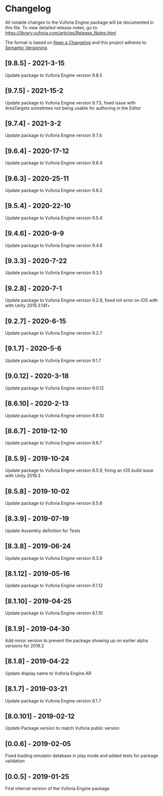 # Changelog
All notable changes to the Vuforia Engine package will be documented in this file.
To view detailed release notes, go to: https://library.vuforia.com/articles/Release_Notes.html

The format is based on [Keep a Changelog](http://keepachangelog.com/en/1.0.0/)
and this project adheres to [Semantic Versioning](http://semver.org/spec/v2.0.0.html).


## [9.8.5] - 2021-3-15

Update package to Vuforia Engine version 9.8.5

## [9.7.5] - 2021-15-2

Update package to Vuforia Engine version 9.7.5, fixed issue with AreaTargets sometimes not being usable for authoring in the Editor

## [9.7.4] - 2021-3-2

Update package to Vuforia Engine version 9.7.4

## [9.6.4] - 2020-17-12

Update package to Vuforia Engine version 9.6.4

## [9.6.3] - 2020-25-11

Update package to Vuforia Engine version 9.6.3

## [9.5.4] - 2020-22-10

Update package to Vuforia Engine version 9.5.4

## [9.4.6] - 2020-9-9

Update package to Vuforia Engine version 9.4.6

## [9.3.3] - 2020-7-22

Update package to Vuforia Engine version 9.3.3

## [9.2.8] - 2020-7-1

Update package to Vuforia Engine version 9.2.8, fixed init error on iOS with with Unity 2019.3.14f+

## [9.2.7] - 2020-6-15

Update package to Vuforia Engine version 9.2.7

## [9.1.7] - 2020-5-6

Update package to Vuforia Engine version 9.1.7

## [9.0.12] - 2020-3-18

Update package to Vuforia Engine version 9.0.12

## [8.6.10] - 2020-2-13

Update package to Vuforia Engine version 8.6.10

## [8.6.7] - 2019-12-10

Update package to Vuforia Engine version 8.6.7

## [8.5.9] - 2019-10-24

Update package to Vuforia Engine version 8.5.9, fixing an iOS build issue with Unity 2019.3

## [8.5.8] - 2019-10-02

Update package to Vuforia Engine version 8.5.8

## [8.3.9] - 2019-07-19

Update Assembly definition for Tests

## [8.3.8] - 2019-06-24

Update package to Vuforia Engine version 8.3.8

## [8.1.12] - 2019-05-16

Update package to Vuforia Engine version 8.1.12

## [8.1.10] - 2019-04-25

Update package to Vuforia Engine version 8.1.10

## [8.1.9] - 2019-04-30

Add minor version to prevent the package showing up on earlier alpha versions for 2019.2

## [8.1.8] - 2019-04-22

Update display name to Vuforia Engine AR

## [8.1.7] - 2019-03-21

Update package to Vuforia Engine version 8.1.7

## [8.0.101] - 2019-02-12

Update Package version to match Vuforia public version

## [0.0.6] - 2019-02-05

Fixed loading emulator database in play mode and added tests for package validation

## [0.0.5] - 2019-01-25

First internal version of the Vuforia Engine package

